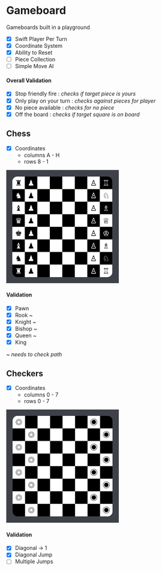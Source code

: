 # Gameboard

Gameboards built in a playground

- [x] Swift Player Per Turn
- [x] Coordinate System
- [x] Ability to Reset
- [ ] Piece Collection
- [ ] Simple Move AI

#### Overall Validation

- [x] Stop friendly fire : *checks if target piece is yours*
- [x] Only play on your turn : *checks against pieces for player*
- [x] No piece available : *checks for no piece*
- [x] Off the board : *checks if target square is on board*

## Chess

- [x] Coordinates
	- columns A - H
	- rows 8 - 1

![Chess](./images/chess.png)

#### Validation

- [x] Pawn
- [x] Rook ~
- [x] Knight ~
- [x] Bishop ~
- [x] Queen ~
- [x] King

~ *needs to check path*

## Checkers

- [x] Coordinates
	- columns 0 - 7
	- rows 0 - 7

![Checkers](./images/checkers.png)

#### Validation

- [x] Diagonal -> 1
- [x] Diagonal Jump
- [ ] Multiple Jumps